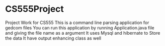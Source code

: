 # CS555Project
Project Work for CS555
This is a command line parsing application for gedcom files
You can run this application by running Application.java file and giving the file name as a argument
It uses Mysql and hibernate to Store the data
It have output enhancing class as well
